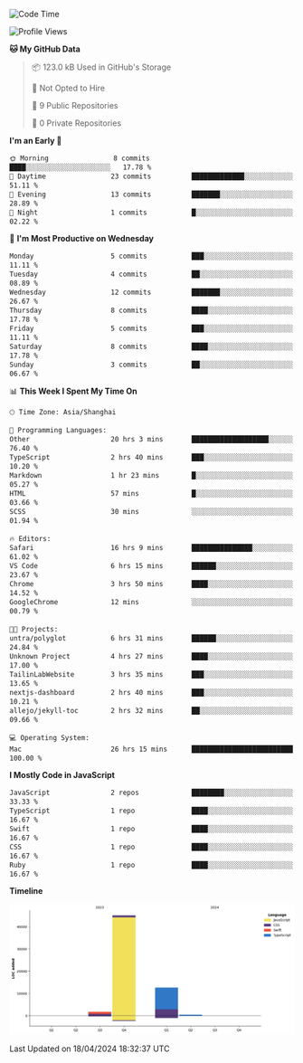 <!--
**PascalDai/PascalDai** is a ✨ _special_ ✨ repository because its `README.md` (this file) appears on your GitHub profile.

Here are some ideas to get you started:

- 🔭 I’m currently working on ...
- 🌱 I’m currently learning ...
- 👯 I’m looking to collaborate on ...
- 🤔 I’m looking for help with ...
- 💬 Ask me about ...
- 📫 How to reach me: ...
- 😄 Pronouns: ...
- ⚡ Fun fact: ...
-->

<!--START_SECTION:waka-->
![Code Time](http://img.shields.io/badge/Code%20Time-360%20hrs%206%20mins-blue)

![Profile Views](http://img.shields.io/badge/Profile%20Views-1-blue)

**🐱 My GitHub Data** 

> 📦 123.0 kB Used in GitHub's Storage 
 > 
> 🚫 Not Opted to Hire
 > 
> 📜 9 Public Repositories 
 > 
> 🔑 0 Private Repositories 
 > 
**I'm an Early 🐤** 

```text
🌞 Morning                8 commits           ████░░░░░░░░░░░░░░░░░░░░░   17.78 % 
🌆 Daytime                23 commits          █████████████░░░░░░░░░░░░   51.11 % 
🌃 Evening                13 commits          ███████░░░░░░░░░░░░░░░░░░   28.89 % 
🌙 Night                  1 commits           █░░░░░░░░░░░░░░░░░░░░░░░░   02.22 % 
```
📅 **I'm Most Productive on Wednesday** 

```text
Monday                   5 commits           ███░░░░░░░░░░░░░░░░░░░░░░   11.11 % 
Tuesday                  4 commits           ██░░░░░░░░░░░░░░░░░░░░░░░   08.89 % 
Wednesday                12 commits          ███████░░░░░░░░░░░░░░░░░░   26.67 % 
Thursday                 8 commits           ████░░░░░░░░░░░░░░░░░░░░░   17.78 % 
Friday                   5 commits           ███░░░░░░░░░░░░░░░░░░░░░░   11.11 % 
Saturday                 8 commits           ████░░░░░░░░░░░░░░░░░░░░░   17.78 % 
Sunday                   3 commits           ██░░░░░░░░░░░░░░░░░░░░░░░   06.67 % 
```


📊 **This Week I Spent My Time On** 

```text
🕑︎ Time Zone: Asia/Shanghai

💬 Programming Languages: 
Other                    20 hrs 3 mins       ███████████████████░░░░░░   76.40 % 
TypeScript               2 hrs 40 mins       ███░░░░░░░░░░░░░░░░░░░░░░   10.20 % 
Markdown                 1 hr 23 mins        █░░░░░░░░░░░░░░░░░░░░░░░░   05.27 % 
HTML                     57 mins             █░░░░░░░░░░░░░░░░░░░░░░░░   03.66 % 
SCSS                     30 mins             ░░░░░░░░░░░░░░░░░░░░░░░░░   01.94 % 

🔥 Editors: 
Safari                   16 hrs 9 mins       ███████████████░░░░░░░░░░   61.02 % 
VS Code                  6 hrs 15 mins       ██████░░░░░░░░░░░░░░░░░░░   23.67 % 
Chrome                   3 hrs 50 mins       ████░░░░░░░░░░░░░░░░░░░░░   14.52 % 
GoogleChrome             12 mins             ░░░░░░░░░░░░░░░░░░░░░░░░░   00.79 % 

🐱‍💻 Projects: 
untra/polyglot           6 hrs 31 mins       ██████░░░░░░░░░░░░░░░░░░░   24.84 % 
Unknown Project          4 hrs 27 mins       ████░░░░░░░░░░░░░░░░░░░░░   17.00 % 
TailinLabWebsite         3 hrs 35 mins       ███░░░░░░░░░░░░░░░░░░░░░░   13.65 % 
nextjs-dashboard         2 hrs 40 mins       ███░░░░░░░░░░░░░░░░░░░░░░   10.21 % 
allejo/jekyll-toc        2 hrs 32 mins       ██░░░░░░░░░░░░░░░░░░░░░░░   09.66 % 

💻 Operating System: 
Mac                      26 hrs 15 mins      █████████████████████████   100.00 % 
```

**I Mostly Code in JavaScript** 

```text
JavaScript               2 repos             ████████░░░░░░░░░░░░░░░░░   33.33 % 
TypeScript               1 repo              ████░░░░░░░░░░░░░░░░░░░░░   16.67 % 
Swift                    1 repo              ████░░░░░░░░░░░░░░░░░░░░░   16.67 % 
CSS                      1 repo              ████░░░░░░░░░░░░░░░░░░░░░   16.67 % 
Ruby                     1 repo              ████░░░░░░░░░░░░░░░░░░░░░   16.67 % 
```



**Timeline**

![Lines of Code chart](https://raw.githubusercontent.com/PascalDai/PascalDai/main/assets/bar_graph.png)


 Last Updated on 18/04/2024 18:32:37 UTC
<!--END_SECTION:waka-->
